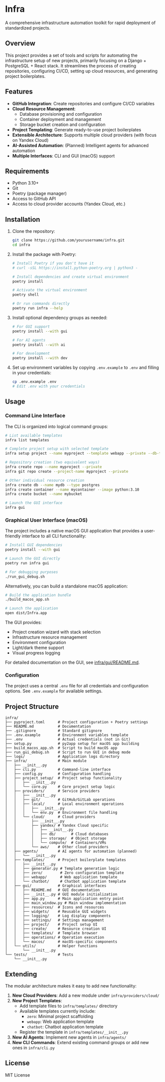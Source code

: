 # Infra

A comprehensive infrastructure automation toolkit for rapid deployment of standardized projects.

## Overview

This project provides a set of tools and scripts for automating the infrastructure setup of new projects, primarily focusing on a Django + PostgreSQL + React stack. It streamlines the process of creating repositories, configuring CI/CD, setting up cloud resources, and generating project boilerplates.

## Features

- **GitHub Integration**: Create repositories and configure CI/CD variables
- **Cloud Resource Management**:
  - Database provisioning and configuration
  - Container deployment and management
  - Storage bucket creation and configuration
- **Project Templating**: Generate ready-to-use project boilerplates
- **Extensible Architecture**: Supports multiple cloud providers (with focus on Yandex Cloud)
- **AI-Assisted Automation**: (Planned) Intelligent agents for advanced automation
- **Multiple Interfaces**: CLI and GUI (macOS) support

## Requirements

- Python 3.10+
- Git
- Poetry (package manager)
- Access to GitHub API
- Access to cloud provider accounts (Yandex Cloud, etc.)

## Installation

1. Clone the repository:
   ```bash
   git clone https://github.com/yourusername/infra.git
   cd infra
   ```

2. Install the package with Poetry:
   ```bash
   # Install Poetry if you don't have it
   # curl -sSL https://install.python-poetry.org | python3 -

   # Install dependencies and create virtual environment
   poetry install

   # Activate the virtual environment
   poetry shell

   # Or run commands directly
   poetry run infra --help
   ```

3. Install optional dependency groups as needed:
   ```bash
   # For GUI support
   poetry install --with gui

   # For AI agents
   poetry install --with ai

   # For development
   poetry install --with dev
   ```

4. Set up environment variables by copying `.env.example` to `.env` and filling in your credentials:
   ```bash
   cp .env.example .env
   # Edit .env with your credentials
   ```

## Usage

### Command Line Interface

The CLI is organized into logical command groups:

```bash
# List available templates
infra list templates

# Complete project setup with selected template
infra setup project --name myproject --template webapp --private --db-type postgres

# Repository creation (two equivalent ways)
infra create repo --name myproject --private
infra git repo create --project-name myproject --private

# Other individual resource creation
infra create db --name mydb --type postgres
infra create container --name mycontainer --image python:3.10
infra create bucket --name mybucket

# Launch the GUI interface
infra gui
```

### Graphical User Interface (macOS)

The project includes a native macOS GUI application that provides a user-friendly interface to all CLI functionality:

```bash
# Install GUI dependencies
poetry install --with gui

# Launch the GUI directly
poetry run infra gui

# For debugging purposes
./run_gui_debug.sh
```

Alternatively, you can build a standalone macOS application:

```bash
# Build the application bundle
./build_macos_app.sh

# Launch the application
open dist/Infra.app
```

The GUI provides:
- Project creation wizard with stack selection
- Infrastructure resource management
- Environment configuration
- Light/dark theme support
- Visual progress logging

For detailed documentation on the GUI, see [infra/gui/README.md](infra/gui/README.md).

### Configuration

The project uses a central `.env` file for all credentials and configuration options. See `.env.example` for available settings.

## Project Structure

```
infra/
├── pyproject.toml      # Project configuration + Poetry settings
├── README.md           # Documentation
├── .gitignore          # Standard gitignore
├── .env.example        # Environment variables template
├── .env                # Actual credentials (not in Git)
├── setup.py            # py2app setup for macOS app building
├── build_macos_app.sh  # Script to build macOS app
├── run_gui_debug.sh    # Script to run GUI in debug mode
├── logs/               # Application logs directory
├── infra/              # Main module
│   ├── __init__.py
│   ├── cli.py          # Command-line interface
│   ├── config.py       # Configuration handling
│   ├── project_setup/  # Project setup functionality
│   │   ├── __init__.py
│   │   └── core.py     # Core project setup logic
│   ├── providers/      # Service providers
│   │   ├── __init__.py
│   │   ├── git/        # GitHub/GitLab operations
│   │   ├── local/      # Local environment operations
│   │   │   ├── __init__.py
│   │   │   └── env.py  # Environment file handling
│   │   └── cloud/      # Cloud providers
│   │       ├── __init__.py
│   │       ├── yandex/ # Yandex Cloud specific
│   │       │   ├── __init__.py
│   │       │   ├── db/       # Cloud databases
│   │       │   ├── storage/  # Object storage
│   │       │   └── compute/  # Containers/VMs
│   │       └── aws/    # Other cloud providers
│   ├── agents/         # AI agents for automation (planned)
│   │   └── __init__.py
│   ├── templates/      # Project boilerplate templates
│   │   ├── __init__.py
│   │   ├── generator.py # Template generation logic
│   │   ├── zero/        # Zero configuration template
│   │   ├── webapp/      # Web application template
│   │   └── chatbot/     # Chatbot application template
│   ├── gui/            # Graphical interfaces
│   │   ├── README.md   # GUI documentation
│   │   ├── __init__.py # GUI module initialization
│   │   ├── app.py      # Main application entry point
│   │   ├── main_window.py # Main window implementation
│   │   ├── resources/  # Icons and resources
│   │   ├── widgets/    # Reusable GUI widgets
│   │   ├── logging/    # Log display components
│   │   ├── settings/   # Settings management
│   │   ├── project/    # Project setup UI
│   │   ├── create/     # Resource creation UI
│   │   ├── templates/  # Template browser
│   │   ├── operations/ # Operation execution
│   │   └── macos/      # macOS-specific components
│   └── utils/          # Helper functions
│       └── __init__.py
└── tests/              # Tests
    └── __init__.py
```

## Extending

The modular architecture makes it easy to add new functionality:

1. **New Cloud Providers**: Add a new module under `infra/providers/cloud/`
2. **New Project Templates**:
   - Add template files to `infra/templates/` directory
   - Available templates currently include:
     - `zero`: Minimal project scaffolding
     - `webapp`: Web application template
     - `chatbot`: Chatbot application template
   - Register the template in `infra/templates/__init__.py`
3. **New AI Agents**: Implement new agents in `infra/agents/`
4. **New CLI Commands**: Extend existing command groups or add new ones in `infra/cli.py`

## License

MIT License